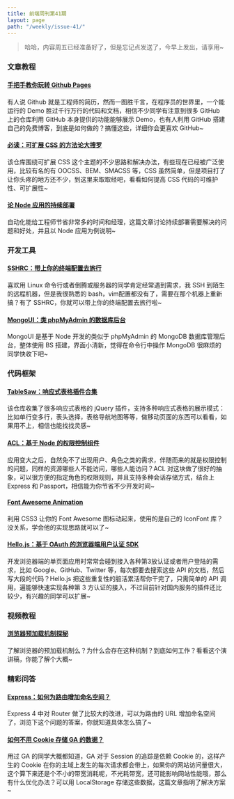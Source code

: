 ```yaml
---
title: 前端周刊第41期
layout: page
path: "/weekly/issue-41/"
---
```


> 哈哈，内容周五已经准备好了，但是忘记点发送了，今早上发出，请享用~

### 文章教程

#### [手把手教你玩转 Github Pages](http://24ways.org/2013/get-started-with-github-pages/)

有人说 Github 就是工程师的简历，然而一图胜千言，在程序员的世界里，一个能运行的 Demo 胜过千行万行的代码和文档，相信不少同学有注意到很多 GitHub 上的仓库利用 GitHub 本身提供的功能能够展示 Demo，也有人利用 GitHub 搭建自己的免费博客，到底是如何做的？搞懂这些，详细你会更喜欢 GitHub~

#### [必读：可扩展 CSS 的方法论大搜罗](https://github.com/davidtheclark/scalable-css-reading-list)

该仓库围绕可扩展 CSS 这个主题的不少思路和解决办法，有些现在已经被广泛使用，比较有名的有 OOCSS、BEM、SMACSS 等，CSS 虽然简单，但是项目打了让你头疼的地方还不少，到这里来取取经吧，看看如何提高 CSS 代码的可维护性、可扩展性~

#### [论 Node 应用的持续部署](http://blog.risingstack.com/continuous-deployment-of-node-js-applications/)

自动化能给工程师节省非常多的时间和经理，这篇文章讨论持续部署需要解决的问题和好处，并且以 Node 应用为例说明~

### 开发工具

#### [SSHRC：带上你的终端配置去旅行](https://github.com/Russell91/sshrc)

喜欢用 Linux 命令行或者倒腾或服务器的同学肯定经常遇到需求，我 SSH 到陌生的远程机器，但是我很熟悉的 bash，vim配置都没有了，需要在那个机器上重新搞？有了 SSHRC，你就可以带上你的终端配置去旅行啦~

#### [MongoUI：类 phpMyAdmin 的数据库后台](http://webapplog.com/mongoui/)

MongoUI 是基于 Node 开发的类似于 phpMyAdmin 的 MongoDB 数据库管理后台，整体使用 BS 搭建，界面小清新，觉得在命令行中操作 MongoDB 很麻烦的同学快收下吧~

### 代码框架

#### [TableSaw：响应式表格插件合集](https://github.com/filamentgroup/tablesaw)

该仓库收集了很多响应式表格的 jQuery 插件，支持多种响应式表格的展示模式：比如单行变多行，表头选择，表格导航地图等等，做移动页面的东西可以看看，如果用不上，相信也能找找灵感~

#### [ACL：基于 Node 的权限控制组件](https://github.com/optimalbits/node_acl)

应用变大之后，自然免不了出现用户、角色之类的需求，伴随而来的就是权限控制的问题，同样的资源哪些人不能访问，哪些人能访问？ACL 对这块做了很好的抽象，可以很方便的指定角色的权限规则，并且支持多种会话存储方式，结合上 Express 和 Passport，相信能为你节省不少开发时间~

#### [Font Awesome Animation](http://l-lin.github.io/font-awesome-animation/)

利用 CSS3 让你的 Font Awesome 图标动起来，使用的是自己的 IconFont 库？没关系，学会他的实现思路就可以了~

#### [Hello.js：基于 OAuth 的浏览器端用户认证 SDK](http://adodson.com/hello.js/#hellojs)

开发浏览器端的单页面应用时常常会碰到接入各种第3放认证或者用户登陆的需求，比如 Google、GitHub、Twitter 等，每次都要去搜索这些 API 的文档，然后写大段的代码？Hello.js 把这些重复性的脏活累活帮你干完了，只需简单的 API 调用，遍能够快速实现各种第 3 方认证的接入，不过目前针对国内服务的插件还比较少，有兴趣的同学可以扩展~

### 视频教程

#### [浏览器预加载机制探秘](http://www.slideshare.net/AndyDavies/london-web-standards-20140922-pdf)

了解浏览器的预加载机制么？为什么会存在这种机制？到底如何工作？看看这个演讲稿，你能了解个大概~

### 精彩问答

#### [Express：如何为路由增加命名空间？](http://stackoverflow.com/questions/17173286/how-to-mount-app-get-routes-on-a-particular-path-prefix)

Express 4 中对 Router 做了比较大的改进，可以为路由的 URL 增加命名空间了，浏览下这个问题的答案，你就知道具体怎么搞了~

#### [如何不用 Cookie 存储 GA 的数据？](http://davidmurdoch.com/2014/09/22/google-async-analytics-using-localstorage/)

用过 GA 的同学大概都知道，GA 对于 Session 的追踪是依赖 Cookie 的，这样产生的 Cookie 在你的主域上发生的每次请求都会带上，如果你的网站访问量很大，这个算下来还是个不小的带宽消耗呢，不光耗带宽，还可能影响网站性能哦，那么有什么优化办法？可以用 LocalStorage 存储这些数据，这篇文章指明了解决方案~
